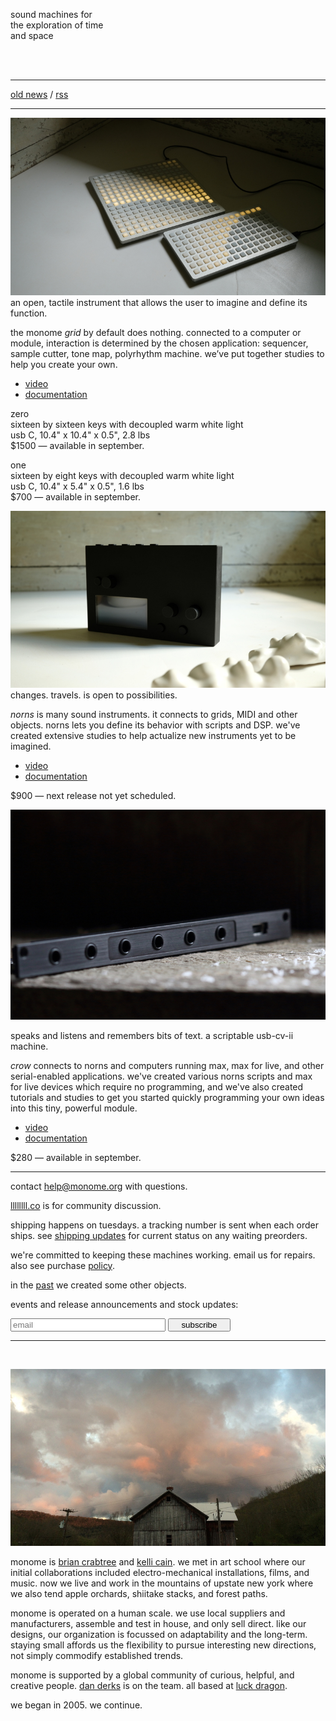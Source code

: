 sound machines for   
the exploration of time  
and space

<br/>
<br/>

---


<!--NEWS-->

[old news](/old.html) / [rss](rss.xml)

---

[![](/image/both.jpg)](/image/high/both.jpg)
an open, tactile instrument that allows the user to imagine and define its function.

the monome _grid_ by default does nothing. connected to a computer or module, interaction is determined by the chosen application: sequencer, sample cutter, tone map, polyrhythm machine. we’ve put together studies to help you create your own.

  - [video](https://vimeo.com/266741634)
  - [documentation](https://monome.org/docs/grid)

zero  
sixteen by sixteen keys with decoupled warm white light  
usb C, 10.4" x 10.4" x 0.5", 2.8 lbs  
$1500 &mdash; available in september.

<!--Z ERO-->

one  
sixteen by eight keys with decoupled warm white light  
usb C, 10.4" x 5.4" x 0.5", 1.6 lbs  
$700 &mdash; available in september.

<!--O NE-->

<!--
one (b-stock)  
100% new and functional, very minor aesthetic imperfections from the machine shop  
$650 &mdash; available july 14 1pm EDT

<!--B STOCK-->


![](/image/norns-black.jpg)
changes. travels. is open to possibilities.

_norns_ is many sound instruments. it connects to grids, MIDI and other objects. norns lets you define its behavior with scripts and DSP. we've created extensive studies to help actualize new instruments yet to be imagined.

- [video](https://vimeo.com/267112253)
- [documentation](https://monome.org/docs/norns)

$900 &mdash; next release not yet scheduled.

<!--N ORNS-->


![](/image/crow.jpg)

speaks and listens and remembers bits of text. a scriptable usb-cv-ii machine.

_crow_ connects to norns and computers running max, max for live, and other serial-enabled applications. we've created various norns scripts and max for live devices which require no programming, and we've also created tutorials and studies to get you started quickly programming your own ideas into this tiny, powerful module.

- [video](https://vimeo.com/362620801)
- [documentation](https://monome.org/docs/crow)

$280 &mdash; available in september.

<!--C ROW-->

---

contact help@monome.org with questions.

[llllllll.co](https://llllllll.co) is for community discussion.

shipping happens on tuesdays. a tracking number is sent when each order ships. see [shipping updates](/shipping.html) for current status on any waiting preorders.

we're committed to keeping these machines working. email us for repairs. also see purchase [policy](/policy.html).

in the [past](/past.html) we created some other objects.

events and release announcements and stock updates:

<form action="https://tinyletter.com/monome" method="post" target="popupwindow" onsubmit="window.open('https://tinyletter.com/monome', 'popupwindow', 'scrollbars=yes,width=800,height=600');return true"><p><input type="text" style="width:240px" name="email" id="tlemail" placeholder="email"/> <input type="hidden" value="1" name="embed"/><input type="submit" value="subscribe" style="width:100px"/></p></form>

---

<br/>

![barn](/image/barn.jpg)

monome is [brian crabtree](https://nnnnnnnn.co) and [kelli cain](http://kellicain.com). we met in art school where our initial collaborations included electro-mechanical installations, films, and music. now we live and work in the mountains of upstate new york where we also tend apple orchards, shiitake stacks, and forest paths.</p>

monome is operated on a human scale. we use local suppliers and manufacturers, assemble and test in house, and only sell direct. like our designs, our organization is focussed on adaptability and the long-term. staying small affords us the flexibility to pursue interesting new directions, not simply commodify established trends.

monome is supported by a global community of curious, helpful, and creative people. [dan derks](https://dndrks.com) is on the team. all based at [luck dragon](https://luckdragon.space).

we began in 2005. we continue.
